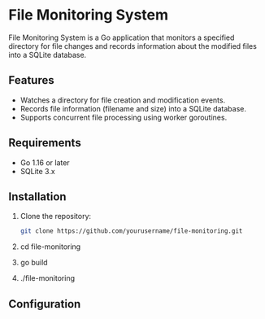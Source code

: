 # File Monitoring System

File Monitoring System is a Go application that monitors a specified directory for file changes and records information about the modified files into a SQLite database.

## Features

- Watches a directory for file creation and modification events.
- Records file information (filename and size) into a SQLite database.
- Supports concurrent file processing using worker goroutines.

## Requirements

- Go 1.16 or later
- SQLite 3.x

## Installation

1. Clone the repository:

   ```sh
   git clone https://github.com/yourusername/file-monitoring.git
2. cd file-monitoring
3. go build
4. ./file-monitoring

## Configuration



